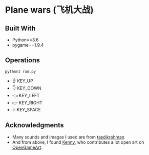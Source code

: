 # Plane wars (飞机大战)

## Built With
- Python==3.6
- pygame==1.9.4


## Operations

```
python3 run.py
```

- :point_up: KEY_UP
- :point_down: KEY_DOWN
- :point_left: KEY_LEFT
- :point_right: KEY_RIGHT
- :fire: KEY_SPACE


## Acknowledgments
- Many sounds and images I used are from [tasdikrahman](https://github.com/tasdikrahman/spaceShooter/tree/master/spaceshooter).
- And from above, I found [Kenny](https://opengameart.org/users/kenney), who contributes a lot open art on [OpenGameArt](https://opengameart.org/).
